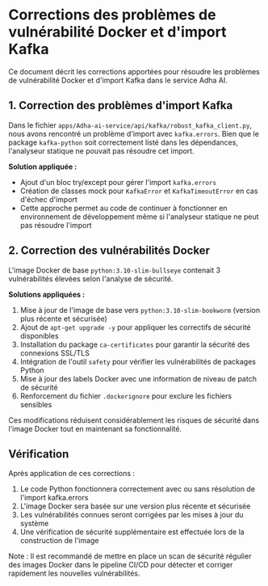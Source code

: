 # Corrections des problèmes de vulnérabilité Docker et d'import Kafka

Ce document décrit les corrections apportées pour résoudre les problèmes de vulnérabilité Docker et d'import Kafka dans le service Adha AI.

## 1. Correction des problèmes d'import Kafka

Dans le fichier `apps/Adha-ai-service/api/kafka/robust_kafka_client.py`, nous avons rencontré un problème d'import avec `kafka.errors`. Bien que le package `kafka-python` soit correctement listé dans les dépendances, l'analyseur statique ne pouvait pas résoudre cet import. 

**Solution appliquée :**
- Ajout d'un bloc try/except pour gérer l'import `kafka.errors`
- Création de classes mock pour `KafkaError` et `KafkaTimeoutError` en cas d'échec d'import
- Cette approche permet au code de continuer à fonctionner en environnement de développement même si l'analyseur statique ne peut pas résoudre l'import

## 2. Correction des vulnérabilités Docker

L'image Docker de base `python:3.10-slim-bullseye` contenait 3 vulnérabilités élevées selon l'analyse de sécurité.

**Solutions appliquées :**
1. Mise à jour de l'image de base vers `python:3.10-slim-bookworm` (version plus récente et sécurisée)
2. Ajout de `apt-get upgrade -y` pour appliquer les correctifs de sécurité disponibles
3. Installation du package `ca-certificates` pour garantir la sécurité des connexions SSL/TLS
4. Intégration de l'outil `safety` pour vérifier les vulnérabilités de packages Python
5. Mise à jour des labels Docker avec une information de niveau de patch de sécurité
6. Renforcement du fichier `.dockerignore` pour exclure les fichiers sensibles

Ces modifications réduisent considérablement les risques de sécurité dans l'image Docker tout en maintenant sa fonctionnalité.

## Vérification

Après application de ces corrections :
1. Le code Python fonctionnera correctement avec ou sans résolution de l'import kafka.errors
2. L'image Docker sera basée sur une version plus récente et sécurisée
3. Les vulnérabilités connues seront corrigées par les mises à jour du système
4. Une vérification de sécurité supplémentaire est effectuée lors de la construction de l'image

Note : Il est recommandé de mettre en place un scan de sécurité régulier des images Docker dans le pipeline CI/CD pour détecter et corriger rapidement les nouvelles vulnérabilités.
